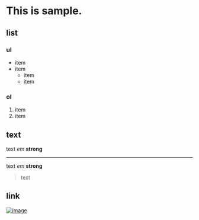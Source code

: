 # This is sample.
## list
### ul
- item
- item
  - item
  - item

### ol
1. item
1. item

## text
text *em* **strong**

---
text *em* **strong**

> text

## link
[![image](path)](link)
